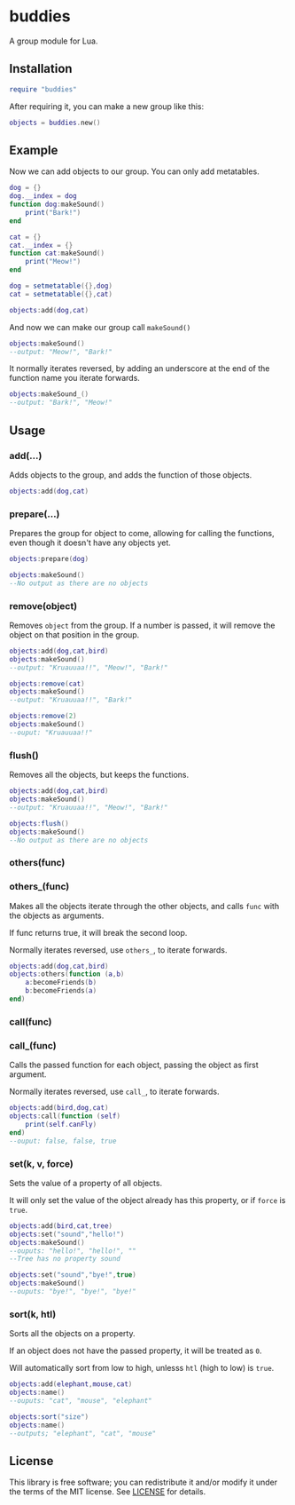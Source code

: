 # buddies

A group module for Lua.


## Installation

```lua
require "buddies"
```

After requiring it, you can make a new group like this:

```lua
objects = buddies.new()
```


## Example
Now we can add objects to our group. You can only add metatables.

```lua
dog = {}
dog.__index = dog
function dog:makeSound()
	print("Bark!")
end

cat = {}
cat.__index = {}
function cat:makeSound()
	print("Meow!")
end

dog = setmetatable({},dog)
cat = setmetatable({},cat)

objects:add(dog,cat)
```

And now we can make our group call `makeSound()`

```lua
objects:makeSound()
--output: "Meow!", "Bark!"
```
It normally iterates reversed, by adding an underscore at the end of the function name you iterate forwards.
```lua
objects:makeSound_()
--output: "Bark!", "Meow!"
```

## Usage

### add(...)
Adds objects to the group, and adds the function of those objects.
```lua
objects:add(dog,cat)
```

### prepare(...)
Prepares the group for object to come, allowing for calling the functions, even though it doesn't have any objects yet.
```lua
objects:prepare(dog)

objects:makeSound()
--No output as there are no objects
```

### remove(object)
Removes `object` from the group. If a number is passed, it will remove the object on that position in the group.

```lua
objects:add(dog,cat,bird)
objects:makeSound()
--output: "Kruauuaa!!", "Meow!", "Bark!"

objects:remove(cat)
objects:makeSound()
--output: "Kruauuaa!!", "Bark!"

objects:remove(2)
objects:makeSound()
--ouput: "Kruauuaa!!"
```

### flush()
Removes all the objects, but keeps the functions.
```lua
objects:add(dog,cat,bird)
objects:makeSound()
--output: "Kruauuaa!!", "Meow!", "Bark!"

objects:flush()
objects:makeSound()
--No output as there are no objects
```


### others(func)
### others_(func)
Makes all the objects iterate through the other objects, and calls `func` with the objects as arguments.

If func returns true, it will break the second loop.

Normally iterates reversed, use `others_`, to iterate forwards.

```lua
objects:add(dog,cat,bird)
objects:others(function (a,b)
	a:becomeFriends(b)
	b:becomeFriends(a)
end)
```

### call(func)
### call_(func)
Calls the passed function for each object, passing the object as first argument.

Normally iterates reversed, use `call_`, to iterate forwards.

```lua
objects:add(bird,dog,cat)
objects:call(function (self)
	print(self.canFly)
end)
--ouput: false, false, true
```


### set(k, v, force)
Sets the value of a property of all objects.

It will only set the value of the object already has this property, or if `force` is `true`.

```lua
objects:add(bird,cat,tree)
objects:set("sound","hello!")
objects:makeSound()
--ouputs: "hello!", "hello!", ""
--Tree has no property sound

objects:set("sound","bye!",true)
objects:makeSound()
--ouputs: "bye!", "bye!", "bye!"
```

### sort(k, htl)
Sorts all the objects on a property.

If an object does not have the passed property, it will be treated as `0`.

Will automatically sort from low to high, unlesss `htl` (high to low) is `true`.

```lua
objects:add(elephant,mouse,cat)
objects:name()
--ouputs: "cat", "mouse", "elephant"

objects:sort("size")
objects:name()
--outputs; "elephant", "cat", "mouse"
```

## License

This library is free software; you can redistribute it and/or modify it under
the terms of the MIT license. See [LICENSE](LICENSE) for details.
